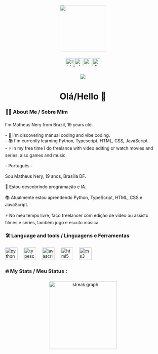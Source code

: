 <div align="center">
  <img height="150" src="https://media.giphy.com/media/v1.Y2lkPTc5MGI3NjExdTRtZWdjN3pvcnZpZGxmdjN6NjAwejIzNmV3NmFqZ3BxdHZjMnc2biZlcD12MV9naWZzX3NlYXJjaCZjdD1n/3knKct3fGqxhK/giphy.gif"  />
</div>

###

<div align="center">
  <a href="https://www.linkedin.com/in/matheus-nery-walkowicz-665067295/" target="_blank">
    <img src="https://img.shields.io/static/v1?message=LinkedIn&logo=linkedin&label=&color=0077B5&logoColor=white&labelColor=&style=for-the-badge" height="25" alt="linkedin logo"  />
  </a>
  <img src="https://img.shields.io/static/v1?message=(61)%2098260-3497&logo=whatsapp&label=&color=25D366&logoColor=white&labelColor=&style=for-the-badge" height="25" alt="whatsapp logo"  />
  <img src="https://img.shields.io/static/v1?message=mnwmatheus@gmail.com&logo=gmail&label=&color=D14836&logoColor=white&labelColor=&style=for-the-badge" height="25" alt="gmail logo"  />
  <img src="https://img.shields.io/static/v1?message=matheusw.exar&logo=discord&label=&color=7289DA&logoColor=white&labelColor=&style=for-the-badge" height="25" alt="discord logo"  />
</div>

###

<div align="center">
  <img src="https://visitor-badge.laobi.icu/badge?page_id=walkowicz19.walkowicz19&"  />
</div>

###

<h1 align="center">Olá/Hello 👋</h1>

###

<h3 align="left">👩‍💻  About Me / Sobre Mim</h3>

###

<p align="left">I'm Matheus Nery from Brazil, 19 years old.<br><br>- 🔭 I'm discovering manual coding and vibe coding.<br>- 📚 I'm currently learning Python, Typescript, HTML, CSS, JavaScript.<br>- ⚡ In my free time I do freelance with video editing or watch movies and series, also games and music.<br><br>- Português -<br><br>Sou Matheus Nery, 19 anos, Brasília DF.<br><br>🔭 Estou descobrindo programação e IA.<br><br>📚 Atualmente estou aprendendo Python, TypeScript, HTML, CSS e JavaScript.<br><br>⚡ No meu tempo livre, faço freelancer com edição de vídeo ou assisto filmes e séries, também jogo e escuto música.</p>

###

<h3 align="left">🛠 Language and tools / Linguagens e Ferramentas</h3>

###

<div align="left">
  <img src="https://cdn.jsdelivr.net/gh/devicons/devicon/icons/python/python-original.svg" height="40" alt="python logo"  />
  <img width="12" />
  <img src="https://cdn.jsdelivr.net/gh/devicons/devicon/icons/typescript/typescript-original.svg" height="40" alt="typescript logo"  />
  <img width="12" />
  <img src="https://cdn.jsdelivr.net/gh/devicons/devicon/icons/javascript/javascript-original.svg" height="40" alt="javascript logo"  />
  <img width="12" />
  <img src="https://cdn.jsdelivr.net/gh/devicons/devicon/icons/html5/html5-original.svg" height="40" alt="html5 logo"  />
  <img width="12" />
  <img src="https://cdn.jsdelivr.net/gh/devicons/devicon/icons/css3/css3-original.svg" height="40" alt="css3 logo"  />
</div>

###

<h3 align="left">🔥   My Stats / Meu Status :</h3>

###

<div align="center">
  <img src="https://streak-stats.demolab.com?user=walkowicz19&locale=en&mode=daily&theme=dark&hide_border=false&border_radius=5&order=3" height="220" alt="streak graph"  />
</div>

###
